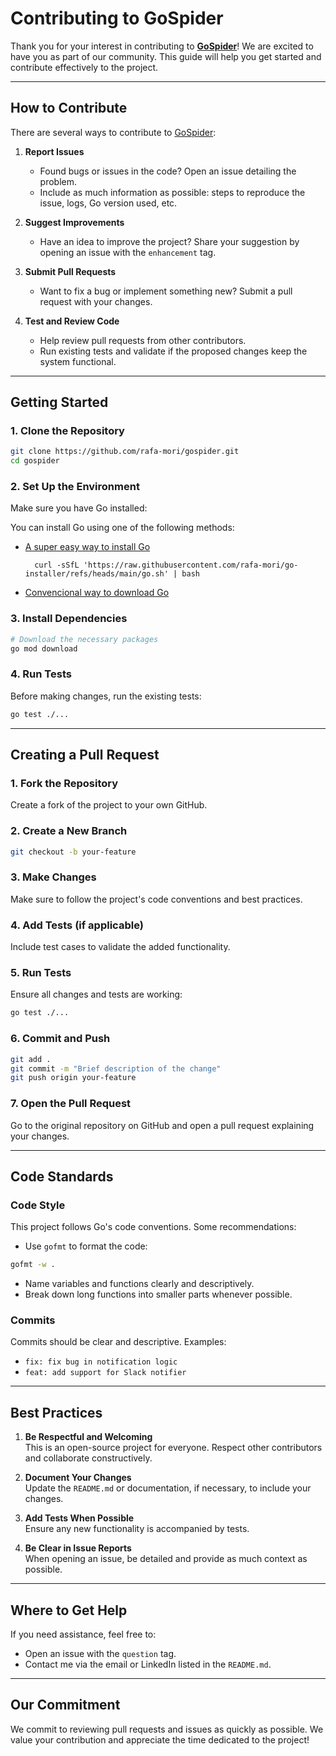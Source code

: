 # **Contributing to GoSpider**

Thank you for your interest in contributing to **[GoSpider](https://github.com/rafa-mori/gospider)**! We are excited to have you as part of our community. This guide will help you get started and contribute effectively to the project.

---

## **How to Contribute**

There are several ways to contribute to [GoSpider](https://github.com/rafa-mori/gospider):

1. **Report Issues**
   - Found bugs or issues in the code? Open an issue detailing the problem.
   - Include as much information as possible: steps to reproduce the issue, logs, Go version used, etc.

2. **Suggest Improvements**
   - Have an idea to improve the project? Share your suggestion by opening an issue with the `enhancement` tag.

3. **Submit Pull Requests**
   - Want to fix a bug or implement something new? Submit a pull request with your changes.

4. **Test and Review Code**
   - Help review pull requests from other contributors.
   - Run existing tests and validate if the proposed changes keep the system functional.

---

## **Getting Started**

### 1. **Clone the Repository**
```bash
git clone https://github.com/rafa-mori/gospider.git
cd gospider
```

### 2. **Set Up the Environment**
Make sure you have Go installed:

You can install Go using one of the following methods:

- [A super easy way to install Go](https://github.com/rafa-mori/go-installer)
  ```shell
    curl -sSfL 'https://raw.githubusercontent.com/rafa-mori/go-installer/refs/heads/main/go.sh' | bash
  ```

- [Convencional way to download Go](https://go.dev/dl/)

### 3. **Install Dependencies**
```bash
# Download the necessary packages
go mod download
```

### 4. **Run Tests**
Before making changes, run the existing tests:
```bash
go test ./...
```

---

## **Creating a Pull Request**

### **1. Fork the Repository**
Create a fork of the project to your own GitHub.

### **2. Create a New Branch**
```bash
git checkout -b your-feature
```

### **3. Make Changes**
Make sure to follow the project's code conventions and best practices.

### **4. Add Tests (if applicable)**
Include test cases to validate the added functionality.

### **5. Run Tests**
Ensure all changes and tests are working:
```bash
go test ./...
```

### **6. Commit and Push**
```bash
git add .
git commit -m "Brief description of the change"
git push origin your-feature
```

### **7. Open the Pull Request**
Go to the original repository on GitHub and open a pull request explaining your changes.

---

## **Code Standards**

### **Code Style**
This project follows Go's code conventions. Some recommendations:
- Use `gofmt` to format the code:
```bash
gofmt -w .
```

- Name variables and functions clearly and descriptively.
- Break down long functions into smaller parts whenever possible.

### **Commits**
Commits should be clear and descriptive. Examples:
- `fix: fix bug in notification logic`
- `feat: add support for Slack notifier`

---

## **Best Practices**

1. **Be Respectful and Welcoming**  
   This is an open-source project for everyone. Respect other contributors and collaborate constructively.

2. **Document Your Changes**  
   Update the `README.md` or documentation, if necessary, to include your changes.

3. **Add Tests When Possible**  
   Ensure any new functionality is accompanied by tests.

4. **Be Clear in Issue Reports**  
   When opening an issue, be detailed and provide as much context as possible.

---

## **Where to Get Help**

If you need assistance, feel free to:
- Open an issue with the `question` tag.
- Contact me via the email or LinkedIn listed in the `README.md`.

---

## **Our Commitment**

We commit to reviewing pull requests and issues as quickly as possible. We value your contribution and appreciate the time dedicated to the project!